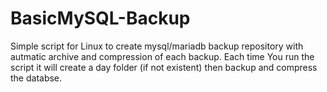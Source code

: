 # BasicMySQL-Backup
Simple script for Linux to create mysql/mariadb backup repository with autmatic archive and compression of each backup.
Each time You run the script it will create a day folder (if not existent) then backup and compress the databse.
